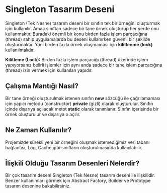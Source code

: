 # Singleton Tasarım Deseni 
Singleton (Tek Nesne) tasarım deseni bir sınıfın tek bir örneğini oluşturmak için kullanılır. Amaç sınıftan sadece bir tane örnek oluşturup her yerde onu kullanmaktır. Buradaki önemli bir konu birden fazla işlem parçacığına (thread) sahip uygulamalarda bu deseni kullanırken güvenli bir şekilde oluşturmaktır. Yani birden fazla örnek oluşmaması için **kilitlenme (lock)** kullanılmalıdır. 

**Kilitleme (Lock):** Birden fazla işlem parçacığı (thread) üzerinde işlem yapıyorsanız belirli işlemler için aynı anda sadece bir tane işlem parçacığına (thread) izin vermek için kullanılan yapıdır.

## Çalışma Mantığı Nasıl?
Bir tane örneği oluşturulmak istenen sınıfın **new** sözcüğü ile çağrılamaması için yapıcı metodu (constructor) **private** (gizli) olarak oluşturulur. Sınıfın içinde dışarıya açılacak metot **static** olarak tanımlanır. Sınıfın içerisinde bir örnek oluşturulur ve dışarıya o açılır.

## Ne Zaman Kullanılır?
Projemizde sürekli yeni bir örneğini oluşmak istemediğimiz veri tabanı bağlantısı, Log, Cache gibi sınıfların oluşturulmasında kullanılabilir.

## İlişkili Olduğu Tasarım Desenleri Nelerdir? 
Bir çok tasarım deseni Singleton (Tek Nesne) tasarım deseni ile ilişkilidir. Benzer kullanımları görmek için Abstract Factory, Builder ve Prototype tasarım desenine bakabilirsiniz.
